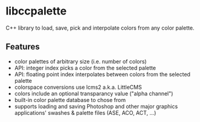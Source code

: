 # libccpalette

C++ library to load, save, pick and interpolate colors from any color palette.

## Features

- color palettes of arbitrary size (i.e. number of colors)
- API: integer index picks a color from the selected palette
- API: floating point index interpolates between colors from the selected palette
- colorspace conversions use lcms2 a.k.a. LittleCMS
- colors include an optional transparancy value ("alpha channel")
- built-in color palette database to chose from
- supports loading and saving Photoshop and other major graphics applications' swashes & palette files (ASE, ACO, ACT, ...)

